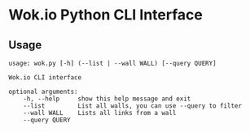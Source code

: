 Wok.io Python CLI Interface
===========================

Usage
-----

```
usage: wok.py [-h] (--list | --wall WALL) [--query QUERY]

Wok.io CLI interface

optional arguments:
	-h, --help     show this help message and exit
	--list         List all walls, you can use --query to filter
	--wall WALL    Lists all links from a wall
	--query QUERY
```
